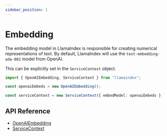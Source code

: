 ```yaml
---
sidebar_position: 1
---
```


# Embedding

The embedding model in LlamaIndex is responsible for creating numerical representations of text. By default, LlamaIndex will use the `text-embedding-ada-002` model from OpenAI. 

This can be explicitly set in the `ServiceContext` object.

```typescript
import { OpenAIEmbedding, ServiceContext } from "llamaindex";

const openaiEmbeds = new OpenAIEmbedding();

const serviceContext = new ServiceContext({ embedModel: openaiEmbeds });
```

## API Reference

- [OpenAIEmbedding](../../api/classes/OpenAIEmbedding.md)
- [ServiceContext](../../api/interfaces/ServiceContext.md)
